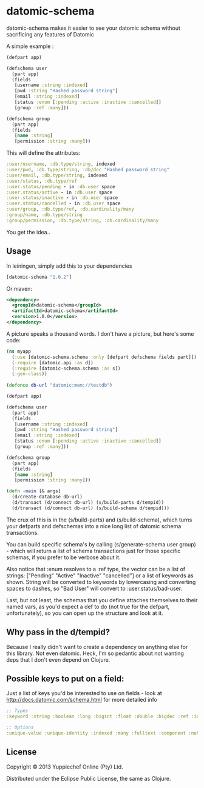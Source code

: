 # datomic-schema

datomic-schema makes it easier to see your datomic schema without sacrificing any features of Datomic

A simple example :

```clojure
(defpart app)

(defschema user
  (part app)
  (fields
   [username :string :indexed]
   [pwd :string "Hashed password string"]
   [email :string :indexed]
   [status :enum [:pending :active :inactive :cancelled]]
   [group :ref :many]))

(defschema group
  (part app)
  (fields
   [name :string]
   [permission :string :many]))
```

This will define the attributes:

```clojure
:user/username, :db.type/string, indexed
:user/pwd, :db.type/string, :db/doc "Hashed password string"
:user/email, :db.type/string, indexed
:user/status, :db.type/ref
:user.status/pending - in :db.user space
:user.status/active - in :db.user space
:user.status/inactive - in :db.user space
:user.status/cancelled - in :db.user space
:user/group, :db.type/ref, :db.cardinality/many
:group/name, :db.type/string
:group/permission, :db.type/string, :db.cardinality/many
```

You get the idea..

## Usage

In leiningen, simply add this to your dependencies

```clojure
[datomic-schema "1.0.2"]
```

Or maven:
```xml
<dependency>
  <groupId>datomic-schema</groupId>
  <artifactId>datomic-schema</artifactId>
  <version>1.0.0</version>
</dependency>
```

A picture speaks a thousand words. I don't have a picture, but here's some code:

```clojure
(ns myapp
  (:use [datomic-schema.schema :only [defpart defschema fields part]])
  (:require [datomic.api :as d])
  (:require [datomic-schema.schema :as s])
  (:gen-class))
  
(defonce db-url "datomic:mem://testdb")

(defpart app)

(defschema user
  (part app)
  (fields
   [username :string :indexed]
   [pwd :string "Hashed password string"]
   [email :string :indexed]
   [status :enum [:pending :active :inactive :cancelled]]
   [group :ref :many]))

(defschema group
  (part app)
  (fields
   [name :string]
   [permission :string :many]))

(defn -main [& args]
  (d/create-database db-url)
  (d/transact (d/connect db-url) (s/build-parts d/tempid))
  (d/transact (d/connect db-url) (s/build-schema d/tempid)))
```

The crux of this is in the (s/build-parts) and (s/build-schema), which turns your defparts and defschemas into a nice long list of datomic schema transactions.

You can build specific schema's by calling (s/generate-schema user group) - which will return a list of schema transactions just for those specific schemas, if you prefer to be verbose about it.

Also notice that :enum resolves to a :ref type, the vector can be a list of strings: ["Pending" "Active" "Inactive" "cancelled"] or a list of keywords as shown. String will be converted to keywords by lowercasing and converting spaces to dashes, so "Bad User" will convert to :user.status/bad-user.

Last, but not least, the schemas that you define attaches themselves to their named vars, as you'd expect a def to do (not true for the defpart, unfortunately), so you can open up the structure and look at it.

## Why pass in the d/tempid?

Because I really didn't want to create a dependency on anything else for this library. Not even datomic. Heck, I'm so pedantic about not wanting deps that I don't even depend on Clojure.

## Possible keys to put on a field:

Just a list of keys you'd be interested to use on fields - look at http://docs.datomic.com/schema.html for more detailed info

```clojure
;; Types
:keyword :string :boolean :long :bigint :float :double :bigdec :ref :instant :uuid :uri :bytes :enum

;; Options
:unique-value :unique-identity :indexed :many :fulltext :component :nohistory "Some doc string" [:arbitrary "Enum" :values]
```

## License

Copyright © 2013 Yuppiechef Online (Pty) Ltd.

Distributed under the Eclipse Public License, the same as Clojure.

